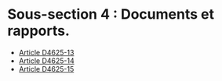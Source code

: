 # Sous-section 4 : Documents et rapports.

* [Article D4625-13](./LEGIARTI000025282410.md)
* [Article D4625-14](./LEGIARTI000025282417.md)
* [Article D4625-15](./LEGIARTI000025282420.md)
